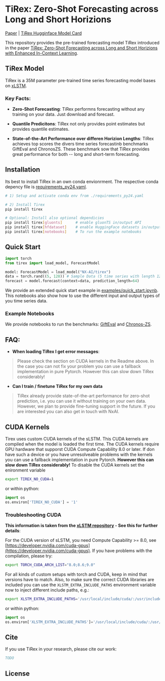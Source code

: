 # TiRex: Zero-Shot Forecasting across Long and Short Horizions

[Paper]() | [TiRex Hugginface Model Card]()


This repository provides the pre-trained forecasting model TiRex introduced in the paper [TiRex: Zero-Shot Forecasting across Long and Short Horizions with Enhanced In-Context Learning]().


## TiRex Model

TiRex is a 35M parameter pre-trained time series forecasting model bases on [xLSTM](https://github.com/NX-AI/xlstm).

### Key Facts:

- **Zero-Shot Forecasting**: TiRex performns forecasting without any training on your data. Just download and forecast.

- **Quantile Predicitons**: TiRex not only provides point estimates but provides quantile estimates.

- **State-of-the-Art Performance over differen Horizion Lengths**: TiRex achieves top scores the divers time series forecastinb benchmarks GiftEval and ChronosZS. These benchmark sow that TiRex provides great performance for both -- long and short-term forecasting.


## Installation
Its best to install TiRex in an own conda envionrment. The respective conda depency file is [requirements_py24.yaml](./requirements_py24.yaml).

```sh
# 1) Setup and activate conda env from ./requirements_py24.yaml

# 2) Install Tirex
pip install tirex

# Optional: Install also optional dependicies
pip install tirex[gluonts]      # enable gluonTS in/output API
pip install tirex[hfdataset]    # enable HuggingFace datasets in/output API
pip install tirex[notebooks]    # To run the example notebooks
```


## Quick Start

```python
import torch
from tirex import load_model, ForecastModel

model: ForecastModel = load_model("NX-AI/tirex")
data = torch.rand((5, 128)) # Sample Data (5 time series with length 128)
forecast = model.forecast(context=data, prediction_length=64)
```

We provide an extended quick start example in [examples/quick_start.ipynb](./examples/quick_start.ipynb).
This notebooks also show how to use the different input and output types of you time series data.

###  Example Notebooks

We provide notebooks to run the benchmarks: [GiftEval](./examples/gifteval/gifteval.ipynb) and [Chronos-ZS](./examples/chronos_zs/chronos_zs.ipynb).



## FAQ:

- **When loading TiRex I get error messages**:
> Please check the section on CUDA kernels in the Readme above. In the case you can not fix your problem you can use a fallback implementation in pure Pytorch. However this can slow down TiRex considerably!

- **Can I train / finetune TiRex for my own data**
> TiRex already provide state-of-the-art performance for zero-shot prediction, i.e. you can use it without training on your own data.
 However, we plan to provide fine-tuning support in the future. If you are interested you can also get in touch with NxAI.

## CUDA Kernels

Tirex uses custom CUDA kernels of the sLSTM.
This CUDA kernels are compiled when the model is loaded the first time.
The CUDA kernels require GPU hardware that supporst CUDA Compute Capability 8.0 or later.
If don have such a device or you have unresolveable problems with the kernels you can
use a fallback implementation in pure Pytorch.
**However this can slow down TiRex considerably!**
To disable the CUDA kernels set the enironment variable
```bash
export TIREX_NO_CUDA=1
```
or within python:

```python
import os
os.environ['TIREX_NO_CUDA'] = '1'
```

### Troubleshooting CUDA

**This information is taken from the 
[xLSTM repository](https://github.com/NX-AI/xlstm) - See this for further details**:

For the CUDA version of sLSTM, you need Compute Capability >= 8.0, see [https://developer.nvidia.com/cuda-gpus](https://developer.nvidia.com/cuda-gpus). If you have problems with the compilation, please try:
```bash
export TORCH_CUDA_ARCH_LIST="8.0;8.6;9.0"
```

For all kinds of custom setups with torch and CUDA, keep in mind that versions have to match. Also, to make sure the correct CUDA libraries are included you can use the `XLSTM_EXTRA_INCLUDE_PATHS` environment variable now to inject different include paths, e.g.:

```bash
export XLSTM_EXTRA_INCLUDE_PATHS='/usr/local/include/cuda/:/usr/include/cuda/'
```

or within python:

```python
import os
os.environ['XLSTM_EXTRA_INCLUDE_PATHS']='/usr/local/include/cuda/:/usr/include/cuda/'
```


## Cite

If you use TiRex in your research, please cite our work: 

```bibtex
TODO
```


## License